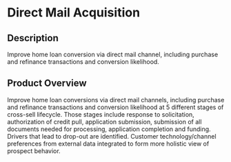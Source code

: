 # Direct Mail Acquisition

## Description
Improve home loan conversion via direct mail channel, including purchase and refinance transactions and conversion likelihood. 

## Product Overview
Improve home loan conversions via direct mail channels, including purchase and refinance transactions and conversion likelihood at 5 different stages of cross-sell lifecycle. Those stages include response to solicitation, authorization of credit pull, application submission, submission of all documents needed for processing, application completion and funding. Drivers that lead to drop-out are identified. Customer technology/channel preferences from external data integrated to form more holistic view of prospect behavior. 

